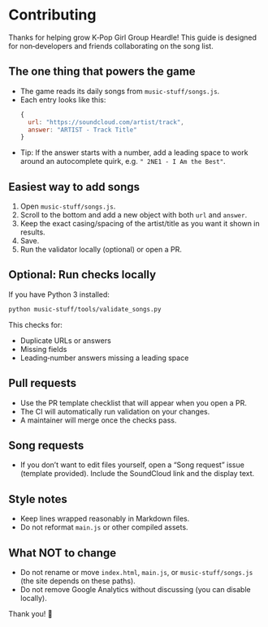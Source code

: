 # Contributing

Thanks for helping grow K‑Pop Girl Group Heardle! This guide is designed for non‑developers and friends collaborating on the song list.

## The one thing that powers the game
- The game reads its daily songs from `music-stuff/songs.js`.
- Each entry looks like this:
  ```js
  {
    url: "https://soundcloud.com/artist/track",
    answer: "ARTIST - Track Title"
  }
  ```
- Tip: If the answer starts with a number, add a leading space to work around an autocomplete quirk, e.g. `" 2NE1 - I Am the Best"`.

## Easiest way to add songs
1. Open `music-stuff/songs.js`.
2. Scroll to the bottom and add a new object with both `url` and `answer`.
3. Keep the exact casing/spacing of the artist/title as you want it shown in results.
4. Save.
5. Run the validator locally (optional) or open a PR.

## Optional: Run checks locally
If you have Python 3 installed:
```bash
python music-stuff/tools/validate_songs.py
```
This checks for:
- Duplicate URLs or answers
- Missing fields
- Leading‑number answers missing a leading space

## Pull requests
- Use the PR template checklist that will appear when you open a PR.
- The CI will automatically run validation on your changes.
- A maintainer will merge once the checks pass.

## Song requests
- If you don’t want to edit files yourself, open a “Song request” issue (template provided). Include the SoundCloud link and the display text.

## Style notes
- Keep lines wrapped reasonably in Markdown files.
- Do not reformat `main.js` or other compiled assets.

## What NOT to change
- Do not rename or move `index.html`, `main.js`, or `music-stuff/songs.js` (the site depends on these paths).
- Do not remove Google Analytics without discussing (you can disable locally).

Thank you! 💜